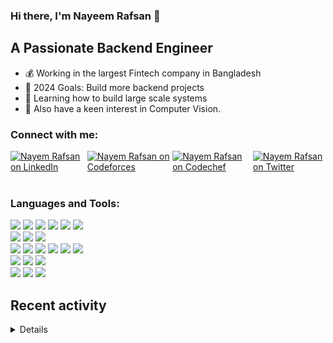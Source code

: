 ### Hi there, I'm Nayeem Rafsan 👋

## A Passionate Backend Engineer

- 💰 Working in the largest Fintech company in Bangladesh
- 🥅 2024 Goals: Build more backend projects
- 💪 Learning how to build large scale systems
- 🔭 Also have a keen interest in Computer Vision.

### Connect with me:

<div style="display: flex; justify-content: flex-start;">
  <a href="https://www.linkedin.com/in/nayeem-rafsan/">
    <img alt="Nayem Rafsan on LinkedIn" src="https://img.shields.io/badge/LinkedIn-000000?style=for-the-badge&logo=LinkedIn">
  </a>
<a href="https://codeforces.com/profile/rafu01">
    <img alt="Nayem Rafsan on Codeforces" src="https://img.shields.io/badge/Codeforces-000000?style=for-the-badge&logo=Codeforces">
  </a>
  <a href="https://www.codechef.com/users/rafu01">
    <img alt="Nayem Rafsan on Codechef" src="https://img.shields.io/badge/Codechef-000000?style=for-the-badge&logo=Codechef">
  </a>
<a href="https://twitter.com/nayeem_rafu">
    <img alt="Nayem Rafsan on Twitter" src="https://img.shields.io/badge/Twitter-000000?style=for-the-badge&logo=Twitter">
  </a>
</div>
<br/>

### Languages and Tools:
<img src="https://img.shields.io/badge/Backend-424242?style=for-the-badge&logoColor=FFFFFF">
<img src="https://img.shields.io/badge/Java-000000?style=for-the-badge&logo=Oracle">
<img src="https://img.shields.io/badge/Spring-000000?style=for-the-badge&logo=Spring-Boot&logoColor=6DB33F">
<img src="https://img.shields.io/badge/TypeScript-000000?style=for-the-badge&logo=TypeScript">
<img src="https://img.shields.io/badge/NodeJs-000000?style=for-the-badge&logo=Node.js">
<img src="https://img.shields.io/badge/Django-000000?style=for-the-badge&logo=Django">
<br/>
<img src="https://img.shields.io/badge/Frontend-424242?style=for-the-badge&logoColor=FFFFFF">
<img src="https://img.shields.io/badge/Vue.js-000000?style=for-the-badge&logo=Vue.js">
<img src="https://img.shields.io/badge/Javascript-000000?style=for-the-badge&logo=Javascript">
<br/>
<img src="https://img.shields.io/badge/Cloud-424242?style=for-the-badge&&logoColor=FFFFFF">
<img src="https://img.shields.io/badge/Aws_Lambda-000000?style=for-the-badge&logo=AWS Lambda">
<img src="https://img.shields.io/badge/Aws_S3-000000?style=for-the-badge&logo=Amazon S3">
<img src="https://img.shields.io/badge/Aws_EC2-000000?style=for-the-badge&logo=Amazon EC2">
<img src="https://img.shields.io/badge/Aws_SQS-000000?style=for-the-badge&logo=Amazon SQS">
<img src="https://img.shields.io/badge/Hetzner-000000.svg?style=for-the-badge&logo=Hetzner">
<br/>
<img src="https://img.shields.io/badge/Database-424242?style=for-the-badge&&logoColor=FFFFFF">
<img src="https://img.shields.io/badge/DynamoDB-000000?style=for-the-badge&logo=Amazon-DynamoDB">
<img src="https://img.shields.io/badge/MySql-000000?style=for-the-badge&logo=MySql">
<br/>
<img src="https://img.shields.io/badge/Other-424242?style=for-the-badge&&logoColor=FFFFFF">
<img src="https://img.shields.io/badge/Bash-000000?style=for-the-badge&logo=Ros">
<img src="https://img.shields.io/badge/Git-000000?style=for-the-badge&logo=Github">
<br/>

<!--START_SECTION:activity-->

## Recent activity
<details>
1. 💪 Opened PR [#13](https://github.com/TomaszWychocki/MatrixAlgorithms/pull/13) in [TomaszWychocki/MatrixAlgorithms](https://github.com/TomaszWychocki/MatrixAlgorithms)
2. 🎉 Merged PR [#128](https://github.com/amanmehara/programming/pull/128) in [amanmehara/programming](https://github.com/amanmehara/programming)
3. 💪 Merged PR [#87](https://github.com/AM1CODES/Poke-Dex/pull/87) in [AM1CODES/Poke-Dex](https://github.com/AM1CODES/Poke-Dex)
4. 🎉 Merged PR [#339](https://github.com/Py-Contributors/AlgorithmsAndDataStructure/pull/339) in [Py-Contributors/AlgorithmsAndDataStructure](https://github.com/Py-Contributors/AlgorithmsAndDataStructure)
</details>

